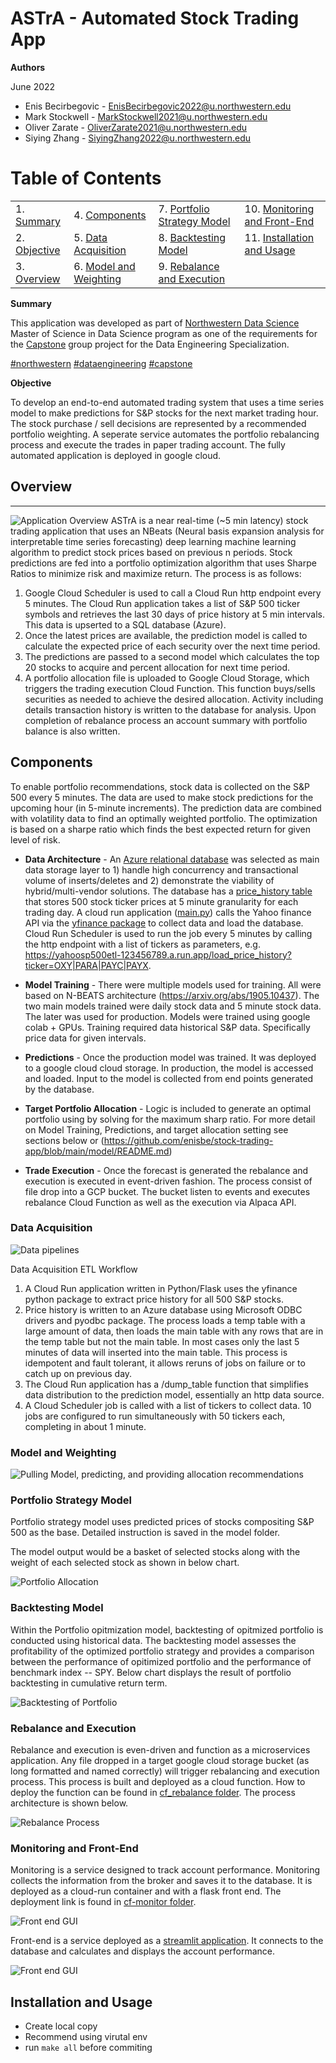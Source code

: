 # ASTrA - Automated Stock Trading App

**Authors**

June 2022

- Enis Becirbegovic - EnisBecirbegovic2022@u.northwestern.edu
- Mark Stockwell - MarkStockwell2021@u.northwestern.edu
- Oliver Zarate - OliverZarate2021@u.northwestern.edu
- Siying Zhang - SiyingZhang2022@u.northwestern.edu


# Table of Contents

|             |             |             |             |
| ----------- | ----------- | ----------- | ----------- |
| 1. [Summary](#summary)         | 4. [Components](#components) | 7. [Portfolio Strategy Model](#portfolio)   |  10. [Monitoring and Front-End](#monitoring)  | 
| 2. [Objective](#objective)     | 5. [Data Acquisition](#data_acquisition)   |  8. [Backtesting Model](#backtesting) |  11. [Installation and Usage](#installation) | 
| 3. [Overview](#overview)        | 6. [Model and Weighting](#model)         |  9. [Rebalance and Execution ](#rebalance) | |


**Summary** <a name="summary"></a>

This application was developed as part of [Northwestern Data Science](https://sps.northwestern.edu/masters/data-science/curriculum-specializations.php) Master of Science in Data Science program as one of the requirements for the
[Capstone](https://sps.northwestern.edu/masters/data-science/thesis-capstone.php) group project for the Data Engineering Specialization.

[#northwestern](https://www.linkedin.com/search/results/all/?keywords=%23northwestern) 
[#dataengineering](https://www.linkedin.com/search/results/all/?keywords=%23dataengineering%20northwestern%20university) 
[#capstone](https://www.linkedin.com/search/results/all/?keywords=%23capstone%20northwestern%20university)

**Objective** <a name="objective"></a>

To develop an end-to-end automated trading system that uses a time series model to make predictions for S&P stocks for the next market trading hour. The stock purchase / sell decisions are represented by a recommended portfolio weighting. A seperate service automates the portfolio rebalancing process and execute the trades in paper trading account. The fully automated application is deployed in google cloud. 

## Overview <a name="overview"></a>
------

<img src="./images/overview.png" alt="Application Overview"> 
ASTrA is a near real-time (~5 min latency) stock trading application that uses an NBeats (Neural basis expansion analysis for interpretable time series forecasting) deep learning machine learning algorithm to predict stock prices based on previous n periods. Stock predictions are fed into a portfolio optimization algorithm that uses Sharpe Ratios to minimize risk and maximize return. The process is as follows:

1. Google Cloud Scheduler is used to call a Cloud Run http endpoint every 5 minutes. The Cloud Run application takes a list of S&P 500 ticker symbols and retrieves the last 30 days of price history at 5 min intervals. This data is upserted to a SQL database (Azure).
2. Once the latest prices are available, the prediction model is called to calculate the expected price of each security over the next time period.
3. The predictions are passed to a second model which calculates the top 20 stocks to acquire and percent allocation for next time period.
4. A portfolio allocation file is uploaded to Google Cloud Storage, which triggers the trading execution Cloud Function. This function buys/sells securities as needed to achieve the desired allocation. Activity including details transaction history is written to the database for analysis. Upon completion of rebalance process an account summary with portfolio balance is also written.

  
## Components <a name="components"></a>

To enable portfolio recommendations, stock data is collected on the S&P 500 every 5 minutes. The data are used to make stock predictions for the upcoming hour (in 5-minute increments). The prediction data are combined with volatility data to find an optimally  weighted portfolio. The optimization is based on a sharpe ratio which finds the best expected return for given level of risk.

- **Data Architecture** - An [Azure relational database](./data/CreateAzureDB.ps1) was selected as main data storage layer to 1) handle high concurrency and transactional volume of inserts/deletes and 2) demonstrate the viability of hybrid/multi-vendor solutions.  The database has a 
[price_history table](./data/price_history_ddl.sql) that stores 500 stock ticker prices at 5 minute granularity for each trading day. A cloud run application ([main.py](./data/main.py)) calls the Yahoo finance API via the [yfinance package](https://pypi.org/project/yfinance/) to collect data and load the database. Cloud Run Scheduler is used to run the job every 5 minutes by calling the http endpoint with a list of tickers as parameters, e.g. https://yahoosp500etl-123456789.a.run.app/load_price_history?ticker=OXY|PARA|PAYC|PAYX.

- **Model Training** -  There were multiple models used for training. All were based on N-BEATS architecture (https://arxiv.org/abs/1905.10437). The two main models trained were daily stock data and 5 minute stock data. The later was used for production. Models were trained using google colab + GPUs. Training required data historical S&P data. Specifically price data for given intervals. 
- **Predictions** - Once the production model was trained. It was deployed to a google cloud cloud storage. In production, the model is accessed and loaded. Input to the model is collected from end points generated by the database. 
- **Target Portfolio Allocation** -  Logic is included to generate an optimal portfolio using by solving for the maximum sharp ratio. For more detail on Model Training, Predictions, and target allocation setting see sections below or (https://github.com/enisbe/stock-trading-app/blob/main/model/README.md)
- **Trade Execution** - Once the forecast is generated the rebalance and execution is executed in event-driven fashion. The process consist of file drop into a GCP bucket. The bucket listen to events and executes rebalance Cloud Function as well as the execution via Alpaca API. 

### Data Acquisition <a name="data_acquisition"></a>

<img src="./images/ETL.png" alt="Data pipelines"> 

Data Acquisition ETL Workflow

1. A Cloud Run application written in Python/Flask uses the yfinance python package to extract price history for all 500 S&P stocks.
2. Price history is written to an Azure database using Microsoft ODBC drivers and pyodbc package. The process loads a temp table with a large amount of data, then loads the main table with any rows that are in the temp table but not the main table. In most cases only the last 5 minutes of data will inserted into the main table. This process is idempotent and fault tolerant, it allows reruns of jobs on failure or to catch up on previous day.
3. The Cloud Run application has a /dump_table function that simplifies data distribution to the prediction model, essentially an http data source.
4. A Cloud Scheduler job is called with a list of tickers to collect data. 10 jobs are configured to run simultaneously with 50 tickers each, completing in about 1 minute.

### Model and Weighting <a name="model"></a>

<img src="./images/cloud-run-predict&weight.png" alt="Pulling Model, predicting, and providing allocation recommendations"> 

### Portfolio Strategy Model <a name="portfolio"></a>

Portfolio strategy model uses predicted prices of stocks compositing S&P 500 as the base. Detailed instruction is saved in the model folder.

The model output would be a basket of selected stocks along with the weight of each selected stock as shown in below chart.

<img src="./images/weights.png" alt="Portfolio Allocation">

### Backtesting Model <a name="backtesting"></a>

Within the Portfolio opitmization model, backtesting of opitmized portfolio is conducted using historical data. The backtesting model assesses the profitability of the optimized portfolio strategy and provides a comparison between the performance of opitimized portfolio and the performance of benchmark index -- SPY. Below chart displays the result of portfolio backtesting in cumulative return term.

<img src="./images/backtest.png" alt="Backtesting of Portfolio">


### Rebalance and Execution <a name="rebalance"></a>

Rebalance and execution is even-driven and function as a microservices application. Any file dropped in a target google cloud storage bucket (as long formatted and named correctly) will trigger rebalancing and execution process. This process is built and deployed as a cloud function. How to deploy the function can be found in [cf_rebalance folder](https://github.com/enisbe/stock-trading-app/tree/main/cf_rebalance). The process architecture is shown below.

<img src="./images/rebalance-process.png" alt="Rebalance Process"> 


### Monitoring and Front-End <a name="monitoring"></a>

Monitoring is a service designed to track account performance. Monitoring collects the information from the broker and saves it to the database. It is deployed as a cloud-run container and with a flask front end. The deployment link is found in [cf-monitor folder](https://github.com/enisbe/stock-trading-app/tree/main/cf_monitor).

<img src="./images/monitor-frontend.png" alt="Front end GUI"> 

Front-end is a service deployed as a [streamlit application](https://github.com/enisbe/stock-trading-app/tree/main/front_end). It connects to the database and calculates and displays the account performance.

<img src="./images/front-end.png" alt="Front end GUI"> 

## Installation and Usage <a name="installation"></a>

* Create local copy 
* Recommend using virutal env 
* run `make all` before commiting

